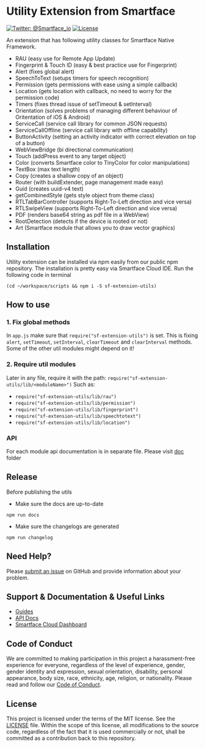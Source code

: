 # Utility Extension from Smartface
[![Twitter: @Smartface_io](https://img.shields.io/badge/contact-@Smartface_io-blue.svg?style=flat)](https://twitter.com/smartface_io)
[![License](https://img.shields.io/badge/license-MIT-green.svg?style=flat)](https://raw.githubusercontent.com/smartface/sf-extension-utils/master/LICENSE)

An extension that has following utility classes for Smartface Native Framework.
- RAU (easy use for Remote App Update)
- Fingerprint & Touch ID (easy & best practice use for Fingerprint)
- Alert (fixes global alert)
- SpeechToText (setups timers for speech recognition)
- Permission (gets permissions with ease using a simple callback)
- Location (gets location with callback, no need to worry for the permission code)
- Timers (fixes thread issue of setTimeout & setInterval)
- Orientation (solves problems of managing different behaviour of Oritentation of iOS & Android)
- ServiceCall (service call library for common JSON requests)
- ServiceCallOffline (service call library with offline capability)
- ButtonActivity (setting an activity indicator with correct elevation on top of a button)
- WebViewBridge (bi directional communication)
- Touch (addPress event to any target object)
- Color (converts Smartface color to TinyColor for color manipulations)
- TextBox (max text length)
- Copy (creates a shallow copy of an object)
- Router (with buildExtender, page management made easy)
- Guid (creates uuid-v4 text)
- getCombinedStyle (gets style object from theme class)
- RTLTabBarController (supports Right-To-Left direction and vice versa)
- RTLSwipeView (supports Right-To-Left direction and vice versa)
- PDF (renders base64 string as pdf file in a WebView)
- RootDetection (detects if the device is rooted or not)
- Art (Smartface module that allows you to draw vector graphics)

## Installation
Utility extension can be installed via npm easily from our public npm repository. The installation is pretty easy via Smartface Cloud IDE.
Run the following code in terminal
```shell
(cd ~/workspace/scripts && npm i -S sf-extension-utils)
```
## How to use
### 1. Fix global methods
In `app.js` make sure that `require("sf-extension-utils")` is set. This is fixing `alert`, `setTimeout`, `setInterval`, `clearTimeout` and `clearInterval` methods. Some of the other util modules might depend on it!
### 2. Require util modules
Later in any file, require it with the path: `require("sf-extension-utils/lib/<moduleName>")` Such as:
- `require("sf-extension-utils/lib/rau")`
- `require("sf-extension-utils/lib/permission")`
- `require("sf-extension-utils/lib/fingerprint")`
- `require("sf-extension-utils/lib/speechtotext")`
- `require("sf-extension-utils/lib/location")`

### API
For each module api documentation is in separate file. Please visit [doc](./doc) folder

## Release
Before publishing the utils
- Make sure the docs are up-to-date
```
npm run docs
```
- Make sure the changelogs are generated
```
npm run changelog
```

## Need Help?

Please [submit an issue](https://github.com/smartface/sf-extension-utils/issues) on GitHub and provide information about your problem.

## Support & Documentation & Useful Links
- [Guides](https://developer.smartface.io/)
- [API Docs](http://ref.smartface.io/)
- [Smartface Cloud Dashboard](https://cloud.smartface.io)

## Code of Conduct
We are committed to making participation in this project a harassment-free experience for everyone, regardless of the level of experience, gender, gender identity and expression, sexual orientation, disability, personal appearance, body size, race, ethnicity, age, religion, or nationality.
Please read and follow our [Code of Conduct](./CODE_OF_CONDUCT.md).

## License

This project is licensed under the terms of the MIT license. See the [LICENSE](./LICENSE) file. Within the scope of this license, all modifications to the source code, regardless of the fact that it is used commercially or not, shall be committed as a contribution back to this repository.
